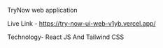 TryNow web application

Live Link - https://try-now-ui-web-v1yb.vercel.app/

Technology- React JS And Tailwind CSS

